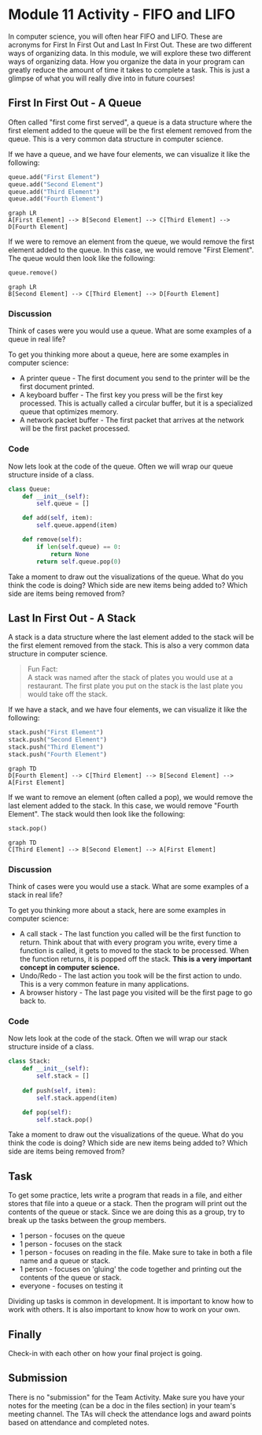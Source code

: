 # Module 11 Activity - FIFO and LIFO

In computer science, you will often hear FIFO and LIFO. These are acronyms for First In First Out and Last In First Out. These are two different ways of organizing data. In this module, we will explore these two different ways of organizing data. How you organize the data in your program can greatly reduce the amount of time it takes to complete a task. This is just a glimpse of what you will really dive into in future courses! 

## First In First Out - A Queue
Often called "first come first served", a queue is a data structure where the first element added to the queue will be the first element removed from the queue. This is a very common data structure in computer science.

If we have a queue, and we have four elements, we can visualize it like the following:
```python
queue.add("First Element")
queue.add("Second Element")
queue.add("Third Element")
queue.add("Fourth Element")
```

```mermaid
graph LR
A[First Element] --> B[Second Element] --> C[Third Element] --> D[Fourth Element]
```

If we were to remove an element from the queue, we would remove the first element added to the queue. In this case, we would remove "First Element". The queue would then look like the following:

```python
queue.remove()
```

```mermaid
graph LR
B[Second Element] --> C[Third Element] --> D[Fourth Element]
```

### Discussion
Think of cases were you would use a queue. What are some examples of a queue in real life?

To get you thinking more about a queue, here are some examples in computer science:
* A printer queue - The first document you send to the printer will be the first document printed.
* A keyboard buffer - The first key you press will be the first key processed. This is actually called a circular buffer, but it is a specialized queue that optimizes memory.
* A network packet buffer - The first packet that arrives at the network will be the first packet processed.

### Code
Now lets look at the code of the queue. Often we will wrap our queue structure inside of a class.

```python
class Queue:
    def __init__(self):
        self.queue = []

    def add(self, item):
        self.queue.append(item)

    def remove(self):
        if len(self.queue) == 0:
            return None
        return self.queue.pop(0)
```

Take a moment to draw out the visualizations of the queue. What do you think the code is doing? Which side are new items being added to? Which side are items being removed from?


## Last In First Out - A Stack
A stack is a data structure where the last element added to the stack will be the first element removed from the stack. This is also a very common data structure in computer science.

> Fun Fact:   
> A stack was named after the stack of plates you would use at a restaurant. The first plate you put on the stack is the last plate you would take off the stack. 

If we have a stack, and we have four elements, we can visualize it like the following:
```python
stack.push("First Element")
stack.push("Second Element")
stack.push("Third Element")
stack.push("Fourth Element")
```
    
```mermaid
graph TD
D[Fourth Element] --> C[Third Element] --> B[Second Element] --> A[First Element]
```

If we want to remove an element (often called a pop), we would remove the last element added to the stack. In this case, we would remove "Fourth Element". The stack would then look like the following:

```python
stack.pop()
```

```mermaid
graph TD
C[Third Element] --> B[Second Element] --> A[First Element]
```

### Discussion
Think of cases were you would use a stack. What are some examples of a stack in real life?

To get you thinking more about a stack, here are some examples in computer science:
* A call stack - The last function you called will be the first function to return. Think about that with every program you write, every time a function is called, it gets to moved to the stack to be processed. When the function returns, it is popped off the stack. **This is a very important concept in computer science.**
* Undo/Redo - The last action you took will be the first action to undo. This is a very common feature in many applications.
* A browser history - The last page you visited will be the first page to go back to.


### Code

Now lets look at the code of the stack. Often we will wrap our stack structure inside of a class.

```python
class Stack:
    def __init__(self):
        self.stack = []
    
    def push(self, item):
        self.stack.append(item)

    def pop(self):
        self.stack.pop()
```

Take a moment to draw out the visualizations of the queue. What do you think the code is doing? Which side are new items being added to? Which side are items being removed from?


## Task

To get some practice, lets write a program that reads in a file, and either stores that file into a queue or a stack. Then the program will print out the contents of the queue or stack. Since we are doing this as a group, try to break up the tasks between the group members.
* 1 person - focuses on the queue
* 1 person - focuses on the stack
* 1 person - focuses on reading in the file. Make sure to take in both a file name and a queue or stack.
* 1 person - focuses on 'gluing' the code together and printing out the contents of the queue or stack.
* everyone - focuses on testing it

Dividing up tasks is common in development. It is important to know how to work with others. It is also important to know how to work on your own. 


## Finally
Check-in with each other on how your final project is going. 


## Submission
There is no "submission" for the Team Activity. Make sure you have your notes for the meeting (can be a doc in the files section) in your team's meeting channel. The TAs will check the attendance logs and award points based on attendance and completed notes.
